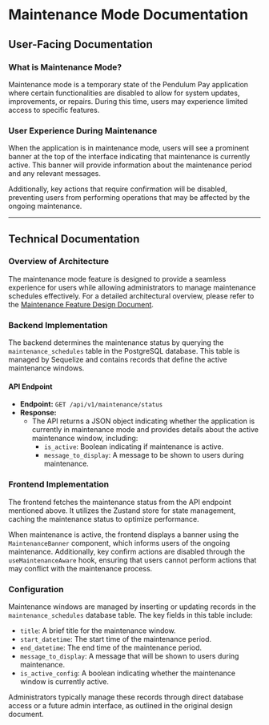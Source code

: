 # Maintenance Mode Documentation

## User-Facing Documentation

### What is Maintenance Mode?
Maintenance mode is a temporary state of the Pendulum Pay application where certain functionalities are disabled to allow for system updates, improvements, or repairs. During this time, users may experience limited access to specific features.

### User Experience During Maintenance
When the application is in maintenance mode, users will see a prominent banner at the top of the interface indicating that maintenance is currently active. This banner will provide information about the maintenance period and any relevant messages.

Additionally, key actions that require confirmation will be disabled, preventing users from performing operations that may be affected by the ongoing maintenance.

---

## Technical Documentation

### Overview of Architecture
The maintenance mode feature is designed to provide a seamless experience for users while allowing administrators to manage maintenance schedules effectively. For a detailed architectural overview, please refer to the [Maintenance Feature Design Document](docs/architecture/maintenance-feature-design.md).

### Backend Implementation
The backend determines the maintenance status by querying the `maintenance_schedules` table in the PostgreSQL database. This table is managed by Sequelize and contains records that define the active maintenance windows.

#### API Endpoint
- **Endpoint:** `GET /api/v1/maintenance/status`
- **Response:**
  - The API returns a JSON object indicating whether the application is currently in maintenance mode and provides details about the active maintenance window, including:
    - `is_active`: Boolean indicating if maintenance is active.
    - `message_to_display`: A message to be shown to users during maintenance.

### Frontend Implementation
The frontend fetches the maintenance status from the API endpoint mentioned above. It utilizes the Zustand store for state management, caching the maintenance status to optimize performance.

When maintenance is active, the frontend displays a banner using the `MaintenanceBanner` component, which informs users of the ongoing maintenance. Additionally, key confirm actions are disabled through the `useMaintenanceAware` hook, ensuring that users cannot perform actions that may conflict with the maintenance process.

### Configuration
Maintenance windows are managed by inserting or updating records in the `maintenance_schedules` database table. The key fields in this table include:
- `title`: A brief title for the maintenance window.
- `start_datetime`: The start time of the maintenance period.
- `end_datetime`: The end time of the maintenance period.
- `message_to_display`: A message that will be shown to users during maintenance.
- `is_active_config`: A boolean indicating whether the maintenance window is currently active.

Administrators typically manage these records through direct database access or a future admin interface, as outlined in the original design document.
